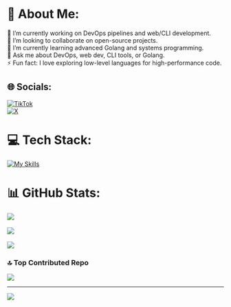 
# 💫 About Me:
🔭 I’m currently working on DevOps pipelines and web/CLI development.  
👯 I’m looking to collaborate on open-source projects.  
🌱 I’m currently learning advanced Golang and systems programming.  
💬 Ask me about DevOps, web dev, CLI tools, or Golang.  
⚡ Fun fact: I love exploring low-level languages for high-performance code.  

## 🌐 Socials:
[![TikTok](https://img.shields.io/badge/TikTok-%23000000.svg?logo=TikTok&logoColor=white)](https://tiktok.com/@0xdxb)  
[![X](https://img.shields.io/badge/X-black.svg?logo=X&logoColor=white)](https://x.com/dxb_0x)  

# 💻 Tech Stack:
[![My Skills](https://skillicons.dev/icons?i=go,rust,c,typescript,javascript,html,css,zig,react,nextjs,astro,tailwind,vercel,docker,kubernetes,terraform,neovim,linux,apple,arch,bash,githubactions,git,github,figma&perline=8)](https://skillicons.dev)

# 📊 GitHub Stats:
![](https://github-readme-stats.vercel.app/api?username=DiegoDev2&theme=dark&hide_border=true&include_all_commits=true&count_private=true)<br/>  
![](https://github-readme-streak-stats.herokuapp.com/?user=DiegoDev2&theme=dark&hide_border=true)<br/>  
![](https://github-readme-stats.vercel.app/api/top-langs/?username=DiegoDev2&theme=dark&hide_border=true&include_all_commits=true&count_private=true&layout=compact)  

### 🔝 Top Contributed Repo
![](https://github-contributor-stats.vercel.app/api?username=DiegoDev2&limit=5&theme=dark&combine_all_yearly_contributions=true)  

---
[![](https://visitcount.itsvg.in/api?id=DiegoDev2&icon=0&color=0)](https://visitcount.itsvg.in)  


